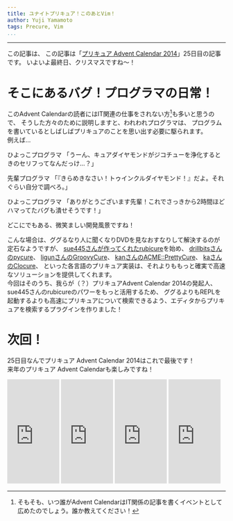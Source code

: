 ```yaml
---
title: ユナイトプリキュア！このあとVim！
author: Yuji Yamamoto
tags: Precure, Vim
...
```

---

この記事は、
この記事は「[プリキュア Advent Calendar 2014](http://www.adventar.org/calendars/328)」25日目の記事です。
いよいよ最終日、クリスマスですね～！

# そこにあるバグ！プログラマの日常！

このAdvent Calendarの読者にはIT関連の仕事をされない方[^origin]も多いと思うので、
そうした方々のために説明しますと、われわれプログラマは、
プログラムを書いているとしばしばプリキュアのことを思い出す必要に駆られます。 \
例えば...

[^origin]: そもそも、いつ誰がAdvent CalendarはIT関係の記事を書くイベントとして広めたのでしょう。誰か教えてください！

ひよっこプログラマ 「うーん、キュアダイヤモンドがジコチューを浄化するときのセリフってなんだっけ...？」

先輩プログラマ 「『きらめきなさい！トゥインクルダイヤモンド！』だよ。それぐらい自分で調べろ。」

ひよっこプログラマ 「ありがとうございます先輩！これでさっきから2時間ほどハマってたバグも潰せそうです！」

どこにでもある、微笑ましい開発風景ですね！

こんな場合は、ググるなり人に聞くなりDVDを見なおすなりして解決するのが定石なようですが、
[sue445さんが作ってくれたrubicure](https://github.com/sue445/rubicure)を始め、
[drillbitsさんのpycure](https://github.com/drillbits/pycure)、
[ligunさんのGroovyCure](http://blog.ligun.net/2014/12/cure_advent_2014_01/)、
[kanさんのACME::PrettyCure](http://perl-users.jp/articles/advent-calendar/2010/acme/6)、
[kaさんのClocure](https://gist.github.com/kaosf/67639b8a7d33cd0d14ff)、
といった各言語のプリキュア実装は、それよりももっと確実で高速なソリューションを提供してくれます。 \
今回はそのうち、我らが（？）プリキュアAdvent Calendar 2014の発起人、sue445さんのrubicureのパワーをもっと活用するため、
ググるよりもREPLを起動するよりも高速にプリキュアについて検索できるよう、エディタからプリキュアを検索するプラグインを作りました！

# 次回！

25日目なんでプリキュア Advent Calendar 2014はこれで最後です！ \
来年のプリキュア Advent Calendarも楽しみですね！

<iframe src="http://rcm-fe.amazon-adsystem.com/e/cm?lt1=_blank&bc1=000000&IS2=1&bg1=FFFFFF&fc1=000000&lc1=0000FF&t=poe02-22&o=9&p=8&l=as4&m=amazon&f=ifr&ref=ss_til&asins=B00O0G4NB2" style="width:120px;height:240px;" scrolling="no" marginwidth="0" marginheight="0" frameborder="0"></iframe>
<iframe src="http://rcm-fe.amazon-adsystem.com/e/cm?lt1=_blank&bc1=000000&IS2=1&bg1=FFFFFF&fc1=000000&lc1=0000FF&t=poe02-22&o=9&p=8&l=as4&m=amazon&f=ifr&ref=ss_til&asins=4774166340" style="width:120px;height:240px;" scrolling="no" marginwidth="0" marginheight="0" frameborder="0"></iframe>
<iframe src="http://rcm-fe.amazon-adsystem.com/e/cm?lt1=_blank&bc1=000000&IS2=1&bg1=FFFFFF&fc1=000000&lc1=0000FF&t=poe02-22&o=9&p=8&l=as4&m=amazon&f=ifr&ref=ss_til&asins=B00HWLJI3U" style="width:120px;height:240px;" scrolling="no" marginwidth="0" marginheight="0" frameborder="0"></iframe>
<iframe src="http://rcm-fe.amazon-adsystem.com/e/cm?lt1=_blank&bc1=000000&IS2=1&bg1=FFFFFF&fc1=000000&lc1=0000FF&t=poe02-22&o=9&p=8&l=as4&m=amazon&f=ifr&ref=ss_til&asins=4774147958" style="width:120px;height:240px;" scrolling="no" marginwidth="0" marginheight="0" frameborder="0"></iframe>
